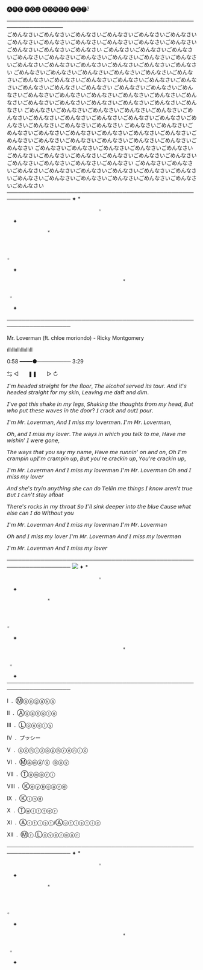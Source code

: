 🅐🅡🅔 🅨🅞🅤 ​​🅑🅞🅡🅔🅓 🅨🅔🅣?

─────────────────────────────────────────────────────────────────                   
                                           ごめんなさいごめんなさいごめんなさいごめんなさいごめんなさいごめんなさいごめんなさいごめんなさいごめんなさいごめんなさいごめんなさいごめんなさいごめんなさいごめんなさいごめんなさい
ごめんなさいごめんなさいごめんなさいごめんなさいごめんなさいごめんなさいごめんなさいごめんなさいごめんなさいごめんなさいごめんなさいごめんなさいごめんなさいごめんなさいごめんなさい
ごめんなさいごめんなさいごめんなさいごめんなさいごめんなさいごめんなさいごめんなさいごめんなさいごめんなさいごめんなさいごめんなさいごめんなさいごめんなさいごめんなさいごめんなさい
ごめんなさいごめんなさいごめんなさいごめんなさいごめんなさいごめんなさいごめんなさいごめんなさいごめんなさいごめんなさいごめんなさいごめんなさいごめんなさいごめんなさいごめんなさい
ごめんなさいごめんなさいごめんなさいごめんなさいごめんなさいごめんなさいごめんなさいごめんなさいごめんなさいごめんなさいごめんなさいごめんなさいごめんなさいごめんなさいごめんなさい
ごめんなさいごめんなさいごめんなさいごめんなさいごめんなさいごめんなさいごめんなさいごめんなさいごめんなさいごめんなさいごめんなさいごめんなさいごめんなさいごめんなさいごめんなさい
ごめんなさいごめんなさいごめんなさいごめんなさいごめんなさいごめんなさいごめんなさいごめんなさいごめんなさいごめんなさいごめんなさいごめんなさいごめんなさいごめんなさいごめんなさい
ごめんなさいごめんなさいごめんなさいごめんなさいごめんなさいごめんなさいごめんなさいごめんなさいごめんなさいごめんなさいごめんなさいごめんなさいごめんなさいごめんなさいごめんなさい
───────────────────────────────────────────────────────────────────
✦                                                                                                                   *   



                                      ✧ ﻿


﻿ ﻿                                                                          ﻿ ﻿ ✦



          


                   *


    
                                                                                                                ✧

﻿ ﻿ ﻿ ﻿                                                            ✦ ﻿





         

     
                                               *                                 

   
     ✧

﻿﻿ ﻿ ﻿ ﻿
                                                                                                         ✦                

─────────────────────────────────────────────────────────────────── 

Mr. Loverman (ft. chloe moriondo) - Ricky Montgomery

ıllıllııllıllııllıll

0:58 ━━━━●─────────  3:29

⇆       ◁ㅤㅤ❚❚ㅤㅤ▷       ↻


 𝘐'𝘮 𝘩𝘦𝘢𝘥𝘦𝘥 𝘴𝘵𝘳𝘢𝘪𝘨𝘩𝘵 𝘧𝘰𝘳 𝘵𝘩𝘦 𝘧𝘭𝘰𝘰𝘳, 
 𝘛𝘩𝘦 𝘢𝘭𝘤𝘰𝘩𝘰𝘭 𝘴𝘦𝘳𝘷𝘦𝘥 𝘪𝘵𝘴 𝘵𝘰𝘶𝘳. 
 𝘈𝘯𝘥 𝘪𝘵'𝘴 𝘩𝘦𝘢𝘥𝘦𝘥 𝘴𝘵𝘳𝘢𝘪𝘨𝘩𝘵 𝘧𝘰𝘳 𝘮𝘺 𝘴𝘬𝘪n, 
 𝘓𝘦𝘢𝘷𝘪𝘯𝘨 𝘮𝘦 𝘥𝘢𝘧𝘵 𝘢𝘯𝘥 𝘥𝘪𝘮. 
 
 𝘐'𝘷𝘦 𝘨𝘰𝘵 𝘵𝘩𝘪𝘴 𝘴𝘩𝘢𝘬𝘦 𝘪𝘯 𝘮𝘺 𝘭𝘦𝘨𝘴, 
 𝘚𝘩𝘢𝘬𝘪𝘯𝘨 𝘵𝘩𝘦 𝘵𝘩𝘰𝘶𝘨𝘩𝘵𝘴 𝘧𝘳𝘰𝘮 𝘮𝘺 𝘩𝘦𝘢𝘥, 
 𝘉𝘶𝘵 𝘸𝘩𝘰 𝘱𝘶𝘵 𝘵𝘩𝘦𝘴𝘦 𝘸𝘢𝘷𝘦𝘴 𝘪𝘯 𝘵𝘩𝘦 𝘥𝘰𝘰𝘳? 
 𝘐 𝘤𝘳𝘢𝘤𝘬 𝘢𝘯𝘥 𝘰𝘶𝘵𝘐 𝘱𝘰𝘶𝘳. 
 
 𝘐'𝘮 𝘔𝘳. 𝘓𝘰𝘷𝘦𝘳𝘮𝘢𝘯, 
 𝘈𝘯𝘥 𝘐 𝘮𝘪𝘴𝘴 𝘮𝘺 𝘭𝘰𝘷𝘦𝘳𝘮𝘢𝘯. 
 𝘐'𝘮 𝘔𝘳. 𝘓𝘰𝘷𝘦𝘳𝘮𝘢𝘯, 
 
 𝘖𝘩, 𝘢𝘯𝘥 𝘐 𝘮𝘪𝘴𝘴 𝘮𝘺 𝘭𝘰𝘷𝘦𝘳. 
 𝘛𝘩𝘦 𝘸𝘢𝘺𝘴 𝘪𝘯 𝘸𝘩𝘪𝘤𝘩 𝘺𝘰𝘶 𝘵𝘢𝘭𝘬 𝘵𝘰 𝘮𝘦, 
 𝘏𝘢𝘷𝘦 𝘮𝘦 𝘸𝘪𝘴𝘩𝘪𝘯' 𝘐 𝘸𝘦𝘳𝘦 𝘨𝘰𝘯𝘦, 

 𝘛𝘩𝘦 𝘸𝘢𝘺𝘴 𝘵𝘩𝘢𝘵 𝘺𝘰𝘶 𝘴𝘢𝘺 𝘮𝘺 𝘯𝘢𝘮𝘦, 
 𝘏𝘢𝘷𝘦 𝘮𝘦 𝘳𝘶𝘯𝘯𝘪𝘯' 𝘰𝘯 𝘢𝘯𝘥 𝘰𝘯, 
 𝘖𝘩 𝘐'𝘮 𝘤𝘳𝘢𝘮𝘱𝘪𝘯 𝘶𝘱𝘐'𝘮 𝘤𝘳𝘢𝘮𝘱𝘪𝘯 𝘶𝘱, 
 𝘉𝘶𝘵 𝘺𝘰𝘶'𝘳𝘦 𝘤𝘳𝘢𝘤𝘬𝘪𝘯 𝘶𝘱, 
 𝘠𝘰𝘶'𝘳𝘦 𝘤𝘳𝘢𝘤𝘬𝘪𝘯 𝘶𝘱, 
 
 𝘐'𝘮 𝘔𝘳. 𝘓𝘰𝘷𝘦𝘳𝘮𝘢𝘯 
 𝘈𝘯𝘥 𝘐 𝘮𝘪𝘴𝘴 𝘮𝘺 𝘭𝘰𝘷𝘦𝘳𝘮𝘢𝘯 
 𝘐'𝘮 𝘔𝘳. 𝘓𝘰𝘷𝘦𝘳𝘮𝘢𝘯 
 𝘖𝘩 𝘢𝘯𝘥 𝘐 𝘮𝘪𝘴𝘴 𝘮𝘺 𝘭𝘰𝘷𝘦𝘳 
 
𝘈𝘯𝘥 𝘴𝘩𝘦'𝘴 𝘵𝘳𝘺𝘪𝘯 𝘢𝘯𝘺𝘵𝘩𝘪𝘯𝘨 𝘴𝘩𝘦 𝘤𝘢𝘯 𝘥𝘰 
𝘛𝘦𝘭𝘭𝘪𝘯 𝘮𝘦 𝘵𝘩𝘪𝘯𝘨𝘴 
𝘐 𝘬𝘯𝘰𝘸 𝘢𝘳𝘦𝘯'𝘵 𝘵𝘳𝘶𝘦 
𝘉𝘶𝘵 𝘐 𝘤𝘢𝘯'𝘵 𝘴𝘵𝘢𝘺 𝘢𝘧𝘭𝘰𝘢𝘵 

𝘛𝘩𝘦𝘳𝘦'𝘴 𝘳𝘰𝘤𝘬𝘴 𝘪𝘯 𝘮𝘺 𝘵𝘩𝘳𝘰𝘢𝘵 
𝘚𝘰 𝘐'𝘭𝘭 𝘴𝘪𝘯𝘬 𝘥𝘦𝘦𝘱𝘦𝘳 𝘪𝘯𝘵𝘰 𝘵𝘩𝘦 𝘣𝘭𝘶𝘦 
𝘊𝘢𝘶𝘴𝘦 𝘸𝘩𝘢𝘵 𝘦𝘭𝘴𝘦 𝘤𝘢𝘯 𝘐 𝘥𝘰 
𝘞𝘪𝘵𝘩𝘰𝘶𝘵 𝘺𝘰𝘶 

𝘐'𝘮 𝘔𝘳. 𝘓𝘰𝘷𝘦𝘳𝘮𝘢𝘯 
𝘈𝘯𝘥 𝘐 𝘮𝘪𝘴𝘴 𝘮𝘺 𝘭𝘰𝘷𝘦𝘳𝘮𝘢𝘯 
𝘐'𝘮 𝘔𝘳. 𝘓𝘰𝘷𝘦𝘳𝘮𝘢𝘯 

𝘖𝘩 𝘢𝘯𝘥 𝘐 𝘮𝘪𝘴𝘴 𝘮𝘺 𝘭𝘰𝘷𝘦𝘳 
𝘐'𝘮 𝘔𝘳. 𝘓𝘰𝘷𝘦𝘳𝘮𝘢𝘯 
𝘈𝘯𝘥 𝘐 𝘮𝘪𝘴𝘴 𝘮𝘺 𝘭𝘰𝘷𝘦𝘳𝘮𝘢𝘯 

𝘐'𝘮 𝘔𝘳. 𝘓𝘰𝘷𝘦𝘳𝘮𝘢𝘯 
𝘈𝘯𝘥 𝘐 𝘮𝘪𝘴𝘴 𝘮𝘺 𝘭𝘰𝘷𝘦𝘳 
 
───────────────────────────────────────────────────────────────────
<img src="https://static.wikia.nocookie.net/shipping/images/a/a5/AsaDen.png/revision/latest?cb=20230425011644" />
✦                                                                                                                   *   



                                      ✧ ﻿


﻿ ﻿                                                                          ﻿ ﻿ ✦



          


                   *


    
                                                                                                                ✧

﻿ ﻿ ﻿ ﻿                                                            ✦ ﻿





         

     
                                               *                                 

   
     ✧

﻿﻿ ﻿ ﻿ ﻿
                                                                                                         ✦          
───────────────────────────────────────────────────────────────────
                                                                                                  
Ⅰ ​ . ​ Ⓜⓐⓝⓖⓐ́ⓚⓐ

Ⅱ ​ . ​ Ⓐⓢⓢⓗⓞⓛⓔ

Ⅲ ​ . ​ Ⓛⓞⓝⓔⓛⓨ

Ⅳ ​ . ​ プッシー

Ⅴ ​ . ​ ⓢⓒⓗⓘⓩⓞⓟⓗⓡⓔⓝⓘⓒ

Ⅵ ​ . ​ Ⓜⓐⓜⓐ'ⓢ ​ ⓑⓞⓨ ​ 

Ⅶ ​ . ​ Ⓣⓞⓜⓞⓡⓘ

Ⅷ ​ . ​ Ⓚⓔⓨⓑⓞⓐⓡⓓ

Ⅸ ​ . ​ Ⓚⓘⓝⓓ

Ⅹ ​ . ​ Ⓣⓦⓘⓣⓣⓔⓡ ​

Ⅺ ​ . ​ Ⓐⓡⓣⓘⓢⓣ/Ⓐⓤⓣⓘⓢⓣⓘⓒ  

Ⅻ ​ . ​ Ⓜⓡ.Ⓛⓞⓥⓔⓡⓜⓐⓝ

───────────────────────────────────────────────────────────────────
✦                                                                                                                   *   



                                      ✧ ﻿


﻿ ﻿                                                                          ﻿ ﻿ ✦



          


                   *


    
                                                                                                                ✧

﻿ ﻿ ﻿ ﻿                                                            ✦ ﻿





         

     
                                               *                                 

   
     ✧

﻿﻿ ﻿ ﻿ ﻿
                                                                                                         ✦          
